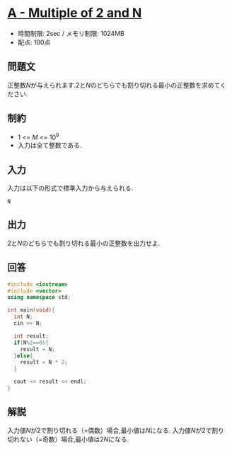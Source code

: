 # [A - Multiple of 2 and N](https://abc102.contest.atcoder.jp/tasks/abc102_a)
* 時間制限: 2sec / メモリ制限: 1024MB
* 配点: 100点

## 問題文
正整数*N*が与えられます.2と*N*のどちらでも割り切れる最小の正整数を求めてください.

## 制約
* 1 <= *M* <= 10<sup>9</sup>
* 入力は全て整数である.

## 入力
入力は以下の形式で標準入力から与えられる.

`
N
`

## 出力
2と*N*のどちらでも割り切れる最小の正整数を出力せよ.

## 回答
```cpp
#include <iostream>
#include <vector>
using namespace std;

int main(void){
  int N;
  cin >> N;

  int result;
  if(N%2==0){
    result = N;
  }else{
    result = N * 2;
  }

  cout << result << endl;
}

```

## 解説
入力値*N*が2で割り切れる（=偶数）場合,最小値は*N*になる.
入力値*N*が2で割り切れない（=奇数）場合,最小値は2*N*になる.
